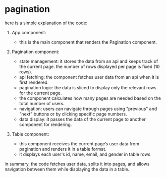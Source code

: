 # pagination

here is a simple explanation of the code:

1. App component:

   - this is the main component that renders the Pagination component.

2. Pagination component:

   - state management: it stores the data from an api and keeps track of the current page. the number of rows displayed per page is fixed (10 rows).
   - api fetching: the component fetches user data from an api when it is first rendered.
   - pagination logic: the data is sliced to display only the relevant rows for the current page.
   - the component calculates how many pages are needed based on the total number of users.
   - navigation: users can navigate through pages using "previous" and "next" buttons or by clicking specific page numbers.
   - data display: it passes the data of the current page to another component for rendering.

3. Table component:

   - this component receives the current page’s user data from pagination and renders it in a table format.
   - it displays each user's id, name, email, and gender in table rows.

in summary, the code fetches user data, splits it into pages, and allows navigation between them while displaying the data in a table.
